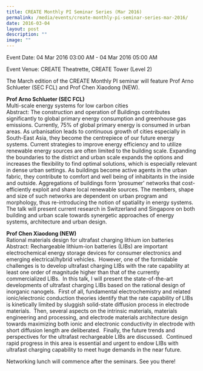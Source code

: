 ```yaml
---
title: CREATE Monthly PI Seminar Series (Mar 2016)
permalink: /media/events/create-monthly-pi-seminar-series-mar-2016/
date: 2016-03-04
layout: post
description: ""
image: ""
---
```


Event Date: 04 Mar 2016 03:00 AM - 04 Mar 2016 05:00 AM

Event Venue: CREATE Theatrette, CREATE Tower (Level 2)

The March edition of the CREATE Monthly PI seminar will feature Prof Arno Schlueter (SEC FCL) and Prof Chen Xiaodong (NEW).  
  

**Prof Arno Schlueter (SEC FCL)**  
Multi-scale energy systems for low carbon cities  
Abstract: The construction and operation of Buildings contributes significantly to global primary energy consumption and greenhouse gas emissions. Currently, 75% of global primary energy is consumed in urban areas. As urbanisation leads to continuous growth of cities especially in South-East Asia, they become the centrepiece of our future energy systems. Current strategies to improve energy efficiency and to utilize renewable energy sources are often limited to the building scale. Expanding the boundaries to the district and urban scale expands the options and increases the flexibility to find optimal solutions, which is especially relevant in dense urban settings. As buildings become active agents in the urban fabric, they contribute to comfort and well being of inhabitants in the inside and outside. Aggregations of buildings form ‘prosumer' networks that cost-efficiently exploit and share local renewable sources. The members, shape and size of such networks are dependent on urban program and morphology, thus re-introducing the notion of spatiality in energy systems. The talk will present current research in Switzerland and Singapore on both building and urban scale towards synergetic approaches of energy systems, architecture and urban design.

**Prof Chen Xiaodong (NEW)**  
Rational materials design for ultrafast charging lithium ion batteries  
Abstract: Rechargeable lithium-ion batteries (LIBs) are important electrochemical energy storage devices for consumer electronics and emerging electrical/hybrid vehicles.  However, one of the formidable challenges is to develop ultrafast charging LIBs with the rate capability at least one order of magnitude higher than that of the currently commercialized LIBs.  In this talk, I will present the state-of-the-art developments of ultrafast charging LIBs based on the rational design of inorganic nanogels.  First of all, fundamental electrochemistry and related ionic/electronic conduction theories identify that the rate capability of LIBs is kinetically limited by sluggish solid-state diffusion process in electrode materials.  Then, several aspects on the intrinsic materials, materials engineering and processing, and electrode materials architecture design towards maximizing both ionic and electronic conductivity in electrode with short diffusion length are deliberated.  Finally, the future trends and perspectives for the ultrafast rechargeable LIBs are discussed.  Continued rapid progress in this area is essential and urgent to endow LIBs with ultrafast charging capability to meet huge demands in the near future.  
  
Networking lunch will commence after the seminars. See you there!